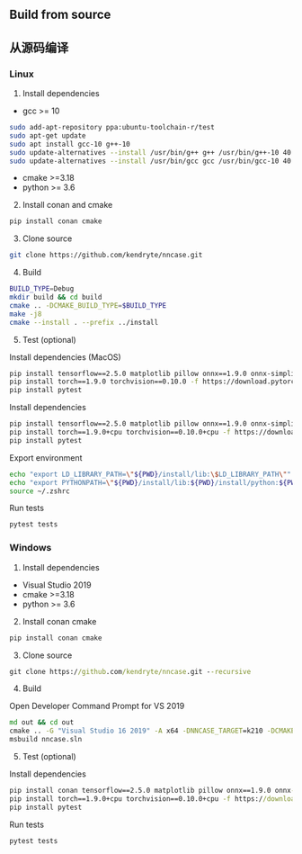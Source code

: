 ## Build from source
## 从源码编译

### Linux
1. Install dependencies

- gcc >= 10
```bash
sudo add-apt-repository ppa:ubuntu-toolchain-r/test
sudo apt-get update
sudo apt install gcc-10 g++-10
sudo update-alternatives --install /usr/bin/g++ g++ /usr/bin/g++-10 40
sudo update-alternatives --install /usr/bin/gcc gcc /usr/bin/gcc-10 40 
```

- cmake >=3.18
- python >= 3.6

2. Install conan and cmake

```bash
pip install conan cmake
```

3. Clone source

```bash
git clone https://github.com/kendryte/nncase.git
```

4. Build
```bash
BUILD_TYPE=Debug
mkdir build && cd build
cmake .. -DCMAKE_BUILD_TYPE=$BUILD_TYPE
make -j8
cmake --install . --prefix ../install
```
5. Test (optional)

Install dependencies (MacOS)
```bash
pip install tensorflow==2.5.0 matplotlib pillow onnx==1.9.0 onnx-simplifier==0.3.6 onnxoptimizer==0.2.6 onnxruntime==1.8.0
pip install torch==1.9.0 torchvision==0.10.0 -f https://download.pytorch.org/whl/torch_stable.html
pip install pytest
```

Install dependencies
```bash
pip install tensorflow==2.5.0 matplotlib pillow onnx==1.9.0 onnx-simplifier==0.3.6 onnxoptimizer==0.2.6 onnxruntime==1.8.0
pip install torch==1.9.0+cpu torchvision==0.10.0+cpu -f https://download.pytorch.org/whl/torch_stable.html
pip install pytest
```

Export environment

```bash
echo "export LD_LIBRARY_PATH=\"${PWD}/install/lib:\$LD_LIBRARY_PATH\"" >> ~/.zshrc
echo "export PYTHONPATH=\"${PWD}/install/lib:${PWD}/install/python:${PWD}/tests:\${PYTHONPATH}\"" >> ~/.zshrc
source ~/.zshrc
```

Run tests

```bash
pytest tests
```

### Windows
1. Install dependencies
- Visual Studio 2019
- cmake >=3.18
- python >= 3.6

2. Install conan cmake
```cmd
pip install conan cmake
```
3. Clone source
```cmd
git clone https://github.com/kendryte/nncase.git --recursive
```
4. Build

Open Developer Command Prompt for VS 2019

```cmd
md out && cd out
cmake .. -G "Visual Studio 16 2019" -A x64 -DNNCASE_TARGET=k210 -DCMAKE_BUILD_TYPE=Release
msbuild nncase.sln
```
5. Test (optional)

Install dependencies
```cmd
pip install conan tensorflow==2.5.0 matplotlib pillow onnx==1.9.0 onnx-simplifier==0.3.6 onnxoptimizer==0.2.6 onnxruntime==1.8.0
pip install torch==1.9.0+cpu torchvision==0.10.0+cpu -f https://download.pytorch.org/whl/torch_stable.html
pip install pytest
```
Run tests
```cmd
pytest tests
```